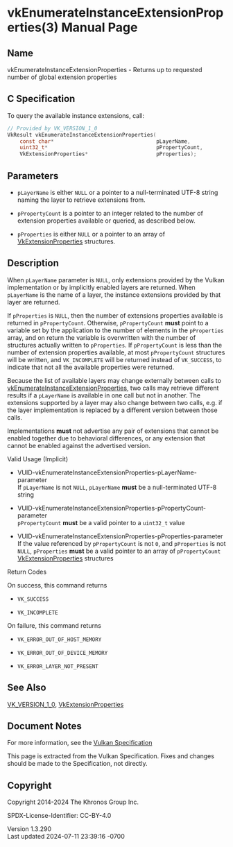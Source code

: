 # vkEnumerateInstanceExtensionProperties(3) Manual Page

## Name

vkEnumerateInstanceExtensionProperties - Returns up to requested number
of global extension properties



## <a href="#_c_specification" class="anchor"></a>C Specification

To query the available instance extensions, call:

``` c
// Provided by VK_VERSION_1_0
VkResult vkEnumerateInstanceExtensionProperties(
    const char*                                 pLayerName,
    uint32_t*                                   pPropertyCount,
    VkExtensionProperties*                      pProperties);
```

## <a href="#_parameters" class="anchor"></a>Parameters

- `pLayerName` is either `NULL` or a pointer to a null-terminated UTF-8
  string naming the layer to retrieve extensions from.

- `pPropertyCount` is a pointer to an integer related to the number of
  extension properties available or queried, as described below.

- `pProperties` is either `NULL` or a pointer to an array of
  [VkExtensionProperties](https://registry.khronos.org/vulkan/specs/1.3-extensions/man/html/VkExtensionProperties.html) structures.

## <a href="#_description" class="anchor"></a>Description

When `pLayerName` parameter is `NULL`, only extensions provided by the
Vulkan implementation or by implicitly enabled layers are returned. When
`pLayerName` is the name of a layer, the instance extensions provided by
that layer are returned.

If `pProperties` is `NULL`, then the number of extensions properties
available is returned in `pPropertyCount`. Otherwise, `pPropertyCount`
**must** point to a variable set by the application to the number of
elements in the `pProperties` array, and on return the variable is
overwritten with the number of structures actually written to
`pProperties`. If `pPropertyCount` is less than the number of extension
properties available, at most `pPropertyCount` structures will be
written, and `VK_INCOMPLETE` will be returned instead of `VK_SUCCESS`,
to indicate that not all the available properties were returned.

Because the list of available layers may change externally between calls
to
[vkEnumerateInstanceExtensionProperties](https://registry.khronos.org/vulkan/specs/1.3-extensions/man/html/vkEnumerateInstanceExtensionProperties.html),
two calls may retrieve different results if a `pLayerName` is available
in one call but not in another. The extensions supported by a layer may
also change between two calls, e.g. if the layer implementation is
replaced by a different version between those calls.

Implementations **must** not advertise any pair of extensions that
cannot be enabled together due to behavioral differences, or any
extension that cannot be enabled against the advertised version.

Valid Usage (Implicit)

- <a
  href="#VUID-vkEnumerateInstanceExtensionProperties-pLayerName-parameter"
  id="VUID-vkEnumerateInstanceExtensionProperties-pLayerName-parameter"></a>
  VUID-vkEnumerateInstanceExtensionProperties-pLayerName-parameter  
  If `pLayerName` is not `NULL`, `pLayerName` **must** be a
  null-terminated UTF-8 string

- <a
  href="#VUID-vkEnumerateInstanceExtensionProperties-pPropertyCount-parameter"
  id="VUID-vkEnumerateInstanceExtensionProperties-pPropertyCount-parameter"></a>
  VUID-vkEnumerateInstanceExtensionProperties-pPropertyCount-parameter  
  `pPropertyCount` **must** be a valid pointer to a `uint32_t` value

- <a
  href="#VUID-vkEnumerateInstanceExtensionProperties-pProperties-parameter"
  id="VUID-vkEnumerateInstanceExtensionProperties-pProperties-parameter"></a>
  VUID-vkEnumerateInstanceExtensionProperties-pProperties-parameter  
  If the value referenced by `pPropertyCount` is not `0`, and
  `pProperties` is not `NULL`, `pProperties` **must** be a valid pointer
  to an array of `pPropertyCount`
  [VkExtensionProperties](https://registry.khronos.org/vulkan/specs/1.3-extensions/man/html/VkExtensionProperties.html) structures

Return Codes

On success, this command returns  
- `VK_SUCCESS`

- `VK_INCOMPLETE`

On failure, this command returns  
- `VK_ERROR_OUT_OF_HOST_MEMORY`

- `VK_ERROR_OUT_OF_DEVICE_MEMORY`

- `VK_ERROR_LAYER_NOT_PRESENT`

## <a href="#_see_also" class="anchor"></a>See Also

[VK_VERSION_1_0](https://registry.khronos.org/vulkan/specs/1.3-extensions/man/html/VK_VERSION_1_0.html),
[VkExtensionProperties](https://registry.khronos.org/vulkan/specs/1.3-extensions/man/html/VkExtensionProperties.html)

## <a href="#_document_notes" class="anchor"></a>Document Notes

For more information, see the <a
href="https://registry.khronos.org/vulkan/specs/1.3-extensions/html/vkspec.html#vkEnumerateInstanceExtensionProperties"
target="_blank" rel="noopener">Vulkan Specification</a>

This page is extracted from the Vulkan Specification. Fixes and changes
should be made to the Specification, not directly.

## <a href="#_copyright" class="anchor"></a>Copyright

Copyright 2014-2024 The Khronos Group Inc.

SPDX-License-Identifier: CC-BY-4.0

Version 1.3.290  
Last updated 2024-07-11 23:39:16 -0700
